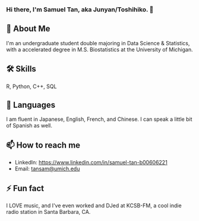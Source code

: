  ### Hi there, I'm Samuel Tan, aka Junyan/Toshihiko. 👋

## 🚀 About Me
I'm an undergraduate student double majoring in Data Science & Statistics, with a accelerated degree in M.S. Biostatistics at the University of Michigan.

## 🛠 Skills
R, Python, C++, SQL

## 💬 Languages
I am fluent in Japanese, English, French, and Chinese. I can speak a little bit of Spanish as well.

## 📫 How to reach me
- LinkedIn: https://www.linkedin.com/in/samuel-tan-b00606221
- Email: tansam@umich.edu

## ⚡ Fun fact
I LOVE music, and I've even worked and DJed at KCSB-FM, a cool indie radio station in Santa Barbara, CA.

<!--
**Toshihiko-tan/Toshihiko-tan** is a ✨ _special_ ✨ repository because its `README.md` (this file) appears on your GitHub profile.

Here are some ideas to get you started:

- 🔭 I’m currently working on ...
- 🌱 I’m currently learning ...
- 👯 I’m looking to collaborate on ...
- 🤔 I’m looking for help with ...
- 💬 Ask me about ...
- 📫 How to reach me: ...
- 😄 Pronouns: ...
- ⚡ Fun fact: ...
-->
